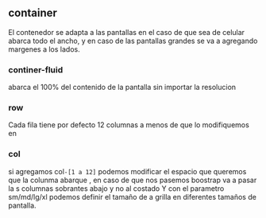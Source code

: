 ## container
El contenedor se adapta a las pantallas en el caso de que sea de celular abarca todo el ancho, y en caso de las pantallas grandes se va a agregando margenes a los lados.
### continer-fluid
abarca el 100% del contenido de la pantalla sin importar la resolucion
### row
Cada fila tiene por defecto 12 columnas a menos de que lo modifiquemos en 
### col
si agregamos col```-[1 a 12]``` podemos modificar el espacio que queremos que la colunma abarque , en caso de que nos pasemos boostrap va a pasar la s columnas sobrantes abajo y no al costado
Y con el parametro sm/md/lg/xl podemos definir el tamaño de a grilla en diferentes tamaños de pantalla.